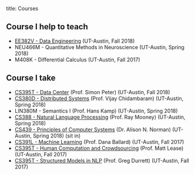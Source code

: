 title: Courses

## Course I help to teach

- [EE382V - Data Engineering](https://piazza.com/class/jl6z6fojbj46ot) (UT-Austin, Fall 2018)
- NEU466M - Quantitative Methods in Neuroscience (UT-Austin, Spring 2018)
- M408K - Differential Calculus (UT-Austin, Fall 2017)

## Course I take

- [CS395T - Data Center](https://www.cs.utexas.edu/~simon/395t/) (Prof. Simon Peter) (UT-Austin, Fall 2018)
- [CS380D - Distributed Systems](http://www.cs.utexas.edu/~vijay/cs380D-s18/index.htm) (Prof. Vijay Chidambaram) (UT-Austin, Spring 2018)
- LIN380M - Semantics I (Prof. Hans Kamp) (UT-Austin, Spring 2018)
- [CS388 - Natural Language Processing](https://www.cs.utexas.edu/~mooney/cs388/) (Prof. Ray Mooney) (UT-Austin, Spring 2018)
- [CS439 - Principles of Computer Systems](https://www.cs.utexas.edu/users/ans/classes/cs439/schedule.html) (Dr. Alison N. Norman) (UT-Austin, Spring 2018) (sit in)
- [CS391L - Machine Learning](http://www.cs.utexas.edu/~dana/MLClass/446outline.html) (Prof. Dana Ballard) (UT-Austin, Fall 2017)
- [CS395T - Human Computation and Crowdsourcing](http://courses.ischool.utexas.edu/Lease_Matt/2017/Fall/INF385T/) (Prof. Matt Lease) (UT-Austin, Fall 2017)
- [CS395T - Structured Models in NLP](http://www.cs.utexas.edu/~gdurrett/courses/fa2017-cs395t.shtml) (Prof. Greg Durrett) (UT-Austin, Fall 2017)

